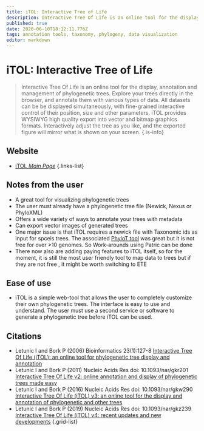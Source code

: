 ```yaml
---
title: iTOL: Interactive Tree of Life
description: Interactive Tree Of Life is an online tool for the display, annotation and management of phylogenetic trees.
published: true
date: 2020-06-10T18:12:11.776Z
tags: annotation tools, taxonomy, phylogeny, data visualization
editor: markdown
---
```


# iTOL: Interactive Tree of Life

> Interactive Tree Of Life is an online tool for the display, annotation and management of phylogenetic trees. Explore your trees directly in the browser, and annotate them with various types of data. All datasets can be be displayed simultaneously, with fine-grained interactive control of their position, size and other parameters.
&NewLine;
iTOL provides WYSIWYG high quality export into vector and bitmap graphics formats. Interactively adjust the tree as you like, and the exported figure will mirror what is shown on your screen.
{.is-info}

## Website

- [iTOL *Main Page*](https://itol.embl.de/)
{.links-list}

## Notes from the user
- A great tool for visualizing phylogenetic trees
- The user must already have a phylogenetic tree file (Newick, Nexus or PhyloXML)
- Offers a wide variety of ways to annotate your trees with metadata
- Can export vector images of generated trees
- One major issue is that iTOL requires a newick file  with Taxonomic ids as input for spceis trees. The associated [PhyloT tool](https://phylot.biobyte.de) was great but it is not free for over >10 genomes. So Work-arounds using Patric can be done
- There now also  are adding paying features to iTOL itself, so for the moment, it is still the most user friendly tool to map data to trees but if they are not free , it might be worth switching to  ETE

## Ease of use

- iTOL is a simple web-tool that allows the user to completely customize their own phylogenetic trees. The interface is easy to use and understand. The user must use a second service or software to generate a phylogenetic tree before iTOL can be used. 

## Citations

- Letunic I and Bork P (2006) Bioinformatics 23(1):127-8 [Interactive Tree Of Life (iTOL): an online tool for phylogenetic tree display and annotation](https://academic.oup.com/bioinformatics/article/23/1/127/188940)
- Letunic I and Bork P (2011) Nucleic Acids Res doi: 10.1093/nar/gkr201 [Interactive Tree Of Life v2: online annotation and display of phylogenetic trees made easy](https://academic.oup.com/nar/article/39/suppl_2/W475/2505767)
-	Letunic I and Bork P (2016) Nucleic Acids Res doi: 10.1093/nar/gkw290 [Interactive Tree Of Life (iTOL) v3: an online tool for the display and annotation of phylogenetic and other trees](https://academic.oup.com/nar/article/44/W1/W242/2499315)
-	Letunic I and Bork P (2019) Nucleic Acids Res doi: 10.1093/nar/gkz239 [Interactive Tree Of Life (iTOL) v4: recent updates and new developments](https://academic.oup.com/nar/article/47/W1/W256/5424068)
{.grid-list}